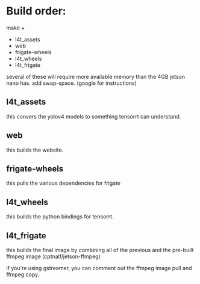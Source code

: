 # Build order:

make + 
* l4t_assets
* web
* frigate-wheels
* l4t_wheels
* l4t_frigate

several of these will require more available memory than the 4GB jetson nano has. add swap-space. (google for instructions)

## l4t_assets
this convers the yolov4 models to something tensorrt can understand.

## web
this builds the website.

## frigate-wheels
this pulls the various dependencies for frigate

## l4t_wheels
this builds the python bindings for tensorrt.

## l4t_frigate
this builds the final image by combining all of the previous and the pre-built ffmpeg image (cptnalf/jetson-ffmpeg)

if you're using gstreamer, you can comment out the ffmpeg image pull and ffmpeg copy.
